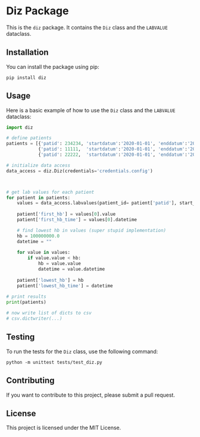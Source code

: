# Diz Package

This is the `diz` package. It contains the `Diz` class and the `LABVALUE` dataclass.

## Installation

You can install the package using pip:

```
pip install diz
```

## Usage

Here is a basic example of how to use the `Diz` class and the `LABVALUE` dataclass:

```python
import diz

# define patients
patients = [{'patid': 234234, 'startdatum':'2020-01-01', 'enddatum':'2020-01-03'},
            {'patid': 11111,  'startdatum':'2020-01-01', 'enddatum':'2020-01-03'},
            {'patid': 22222,  'startdatum':'2020-01-01', 'enddatum':'2020-01-03'},]

# initialize data access
data_access = diz.Diz(credentials='credentials.config')



# get lab values for each patient
for patient in patients:
    values = data_access.labvalues(patient_id= patient['patid'], start_date=patient['startdatum'], end_date=patient['enddatum'], type=diz.LABVALUE.Hb)
    
    patient['first_hb'] = values[0].value
    patient['first_hb_time'] = values[0].datetime

    # find lowest hb in values (super stupid implementation)
    hb = 100000000.0
    datetime = ""
    
    for value in values:
        if value.value < hb:
            hb = value.value
            datetime = value.datetime
            
    patient['lowest_hb'] = hb
    patient['lowest_hb_time'] = datetime
    
# print results
print(patients)

# now write list of dicts to csv
# csv.dictwriter(...)
```

## Testing

To run the tests for the `Diz` class, use the following command:

```
python -m unittest tests/test_diz.py
```

## Contributing

If you want to contribute to this project, please submit a pull request.

## License

This project is licensed under the MIT License.
```